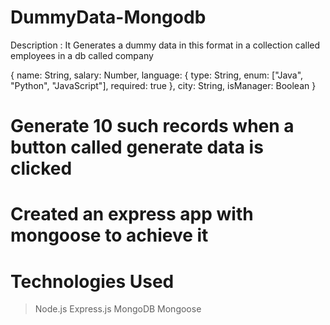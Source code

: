 # DummyData-Mongodb

Description :
It Generates a dummy data in this format in a collection called employees in a db called company

{
    name: String,
    salary: Number,
    language: {
        type: String,
        enum: ["Java", "Python", "JavaScript"],
        required: true
    },
    city: String,
    isManager: Boolean
}


# Generate 10 such records when a button called generate data is clicked 
# Created an express app with mongoose to achieve it

# Technologies Used
> Node.js
> Express.js
> MongoDB
> Mongoose
